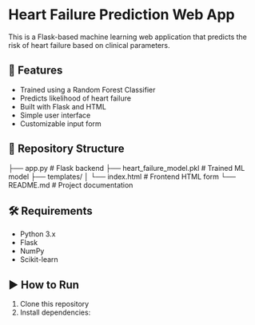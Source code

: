 # Heart Failure Prediction Web App

This is a Flask-based machine learning web application that predicts the risk of heart failure based on clinical parameters.

## 🚀 Features
- Trained using a Random Forest Classifier
- Predicts likelihood of heart failure
- Built with Flask and HTML
- Simple user interface
- Customizable input form

## 📁 Repository Structure
├── app.py # Flask backend
├── heart_failure_model.pkl # Trained ML model
├── templates/
│ └── index.html # Frontend HTML form
└── README.md # Project documentation

## 🛠 Requirements
- Python 3.x
- Flask
- NumPy
- Scikit-learn

## ▶️ How to Run
1. Clone this repository
2. Install dependencies:
